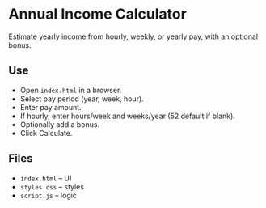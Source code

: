 # Annual Income Calculator

Estimate yearly income from hourly, weekly, or yearly pay, with an optional bonus.

## Use

- Open `index.html` in a browser.
- Select pay period (year, week, hour).
- Enter pay amount.
- If hourly, enter hours/week and weeks/year (52 default if blank).
- Optionally add a bonus.
- Click Calculate.

## Files

- `index.html` – UI
- `styles.css` – styles
- `script.js` – logic
